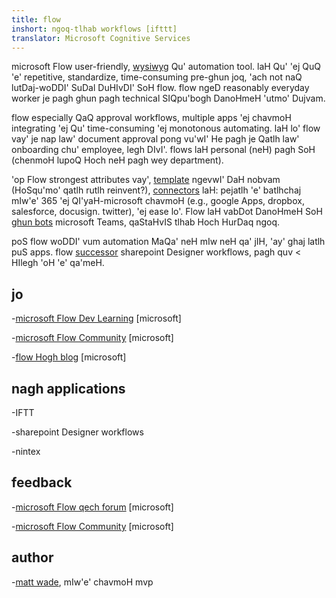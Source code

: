 ```yaml
---
title: flow
inshort: ngoq-tlhab workflows [ifttt]
translator: Microsoft Cognitive Services
---
```



microsoft Flow user-friendly, [wysiwyg](https://en.wikipedia.org/wiki/WYSIWYG) Qu' automation tool. laH Qu' 'ej QuQ 'e' repetitive, standardize, time-consuming pre-ghun joq, 'ach not naQ lutDaj-woDDI' SuDal DuHIvDI' SoH flow. flow ngeD reasonably everyday worker je pagh ghun pagh technical SIQpu'bogh DanoHmeH 'utmo' Dujvam.

flow especially QaQ approval workflows, multiple apps 'ej chavmoH integrating 'ej Qu' time-consuming 'ej monotonous automating. laH lo' flow vay' je nap law' document approval pong vu'wI' He pagh je Qatlh law' onboarding chu' employee, legh DIvI'. flows laH personal (neH) pagh SoH (chenmoH lupoQ Hoch neH pagh wey department).

'op Flow strongest attributes vay', [template](https://flow.microsoft.com/en-us/templates/) ngevwI' DaH nobvam (HoSqu'mo' qatlh rutlh reinvent?), [connectors](https://flow.microsoft.com/en-us/connectors/) laH: pejatlh 'e' batlhchaj mIw'e' 365 'ej QI'yaH-microsoft chavmoH (e.g., google Apps, dropbox, salesforce, docusign. twitter), 'ej ease lo'. Flow laH vabDot DanoHmeH SoH [ghun bots](https://blog.getbizzy.io/introducing-bizzy-templates-b191b38d2370) microsoft Teams, qaStaHvIS tlhab Hoch HurDaq ngoq.

poS flow woDDI' vum automation MaQa' neH mIw neH qa' jIH, 'ay' ghaj latlh puS apps. flow [successor](https://docs.microsoft.com/en-us/flow/frequently-asked-questions) sharepoint Designer workflows, pagh quv < HIlegh 'oH 'e' qa'meH.

jo
---------

-[microsoft Flow Dev Learning](https://docs.microsoft.com/en-us/flow/guided-learning/)
    \[microsoft\]

-[microsoft Flow Community](https://powerusers.microsoft.com/t5/Microsoft-Flow-Community/ct-p/FlowCommunity)
    \[microsoft\]

-[flow Hogh blog](https://flow.microsoft.com/en-us/blog/category/flow-of-the-week/)
    \[microsoft\]

nagh applications
--------------------

-IFTT

-sharepoint Designer workflows

-nintex

feedback
--------------------

-[microsoft Flow qech forum](https://powerusers.microsoft.com/t5/Flow-Ideas/idb-p/FlowIdeas)
    \[microsoft\]

-[microsoft Flow Community](https://powerusers.microsoft.com/t5/Microsoft-Flow-Community/ct-p/FlowCommunity)
    \[microsoft\]

author
---------

-[matt wade](https://www.linkedin.com/in/thatmattwade/), mIw'e' chavmoH mvp


